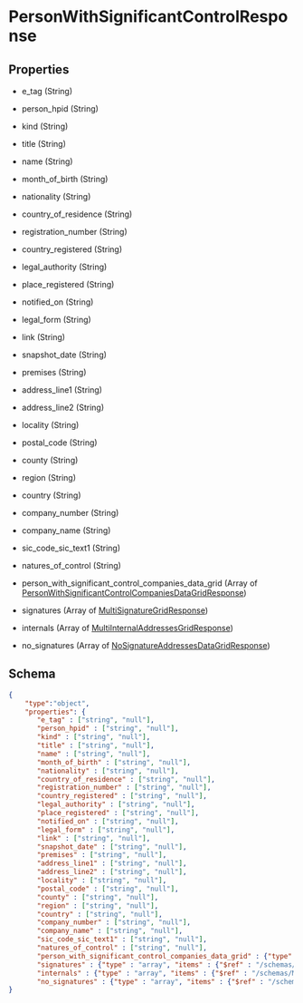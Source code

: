# PersonWithSignificantControlResponse
## Properties
- e_tag (String)

   
- person_hpid (String)

   
- kind (String)

   
- title (String)

   
- name (String)

   
- month_of_birth (String)

   
- nationality (String)

   
- country_of_residence (String)

   
- registration_number (String)

   
- country_registered (String)

   
- legal_authority (String)

   
- place_registered (String)

   
- notified_on (String)

   
- legal_form (String)

   
- link (String)

   
- snapshot_date (String)

   
- premises (String)

   
- address_line1 (String)

   
- address_line2 (String)

   
- locality (String)

   
- postal_code (String)

   
- county (String)

   
- region (String)

   
- country (String)

   
- company_number (String)

   
- company_name (String)

   
- sic_code_sic_text1 (String)

   
- natures_of_control (String)

   
- person_with_significant_control_companies_data_grid (Array of [PersonWithSignificantControlCompaniesDataGridResponse](PersonWithSignificantControlCompaniesDataGridResponse.md))

   
- signatures (Array of [MultiSignatureGridResponse](MultiSignatureGridResponse.md))

   
- internals (Array of [MultiInternalAddressesGridResponse](MultiInternalAddressesGridResponse.md))

   
- no_signatures (Array of [NoSignatureAddressesDataGridResponse](NoSignatureAddressesDataGridResponse.md))

   

## Schema
```json
{
    "type":"object",
    "properties": {
       "e_tag" : ["string", "null"],
       "person_hpid" : ["string", "null"],
       "kind" : ["string", "null"],
       "title" : ["string", "null"],
       "name" : ["string", "null"],
       "month_of_birth" : ["string", "null"],
       "nationality" : ["string", "null"],
       "country_of_residence" : ["string", "null"],
       "registration_number" : ["string", "null"],
       "country_registered" : ["string", "null"],
       "legal_authority" : ["string", "null"],
       "place_registered" : ["string", "null"],
       "notified_on" : ["string", "null"],
       "legal_form" : ["string", "null"],
       "link" : ["string", "null"],
       "snapshot_date" : ["string", "null"],
       "premises" : ["string", "null"],
       "address_line1" : ["string", "null"],
       "address_line2" : ["string", "null"],
       "locality" : ["string", "null"],
       "postal_code" : ["string", "null"],
       "county" : ["string", "null"],
       "region" : ["string", "null"],
       "country" : ["string", "null"],
       "company_number" : ["string", "null"],
       "company_name" : ["string", "null"],
       "sic_code_sic_text1" : ["string", "null"],
       "natures_of_control" : ["string", "null"],
       "person_with_significant_control_companies_data_grid" : {"type" : "array", "items" : {"$ref" : "/schemas/PersonWithSignificantControlCompaniesDataGrid"},
       "signatures" : {"type" : "array", "items" : {"$ref" : "/schemas/MultiSignatureGrid"},
       "internals" : {"type" : "array", "items" : {"$ref" : "/schemas/MultiInternalAddressesGrid"},
       "no_signatures" : {"type" : "array", "items" : {"$ref" : "/schemas/NoSignatureAddressesDataGrid"}
}
```

